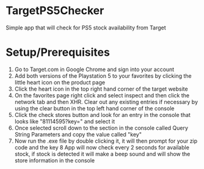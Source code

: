 # TargetPS5Checker
Simple app that will check for PS5 stock availability from Target

# Setup/Prerequisites
1. Go to Target.com in Google Chrome and sign into your account
2. Add both versions of the Playstation 5 to your favorites by clicking the little heart icon on the product page
3. Click the heart icon in the top right hand corner of the target website
4. On the favorites page right click and select inspect and then click the network tab and then XHR. Clear out any existing entries if necessary by using the clear button in the top left hand corner of the console
5. Click the check stores button and look for an entry in the console that looks like "81114595?key=" and select it
6. Once selected scroll down to the section in the console called Query String Parameters and copy the value called "key"
7. Now run the .exe file by double clicking it, it will then prompt for your zip code and the key
8 App will now check every 2 seconds for available stock, if stock is detected it will make a beep sound and will show the store information in the console
